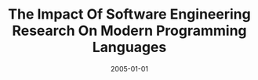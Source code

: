 ---
title: "The Impact Of Software Engineering Research On Modern Programming Languages"
date: 2005-01-01
venue: ""
paperurl: https://doi.org/10.1145/1101815.1101818
authors: "Barbara G Ryder, Mary Lou Soffa and Margaret M Burnett"
---